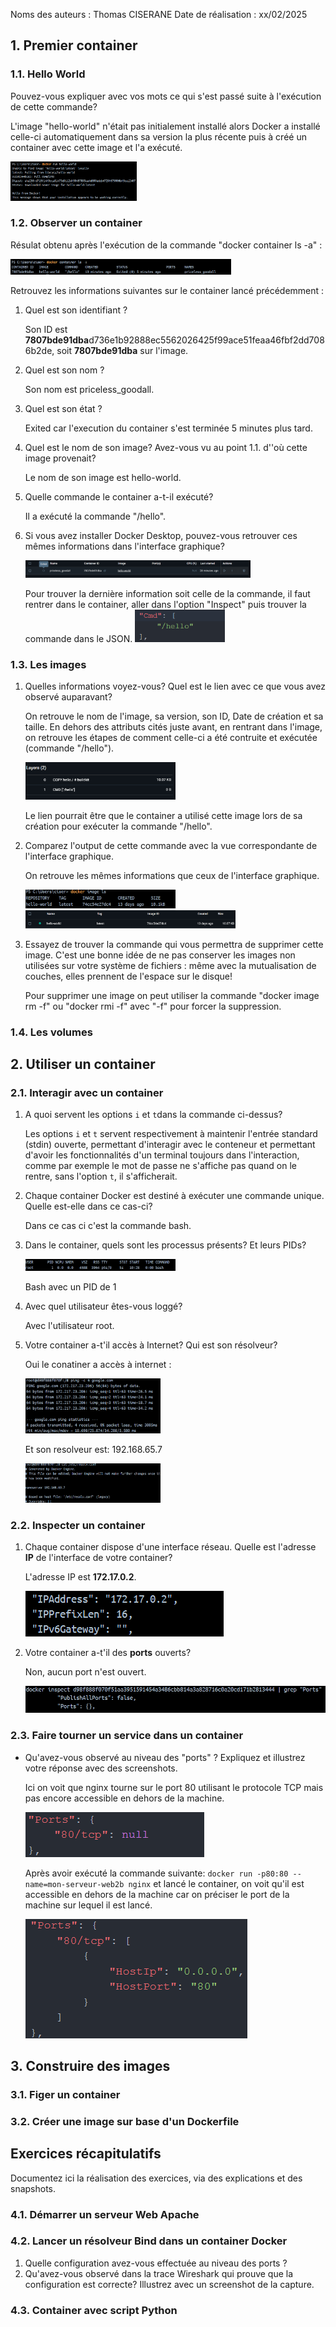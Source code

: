 
Noms des auteurs :  Thomas CISERANE
Date de réalisation : xx/02/2025


## 1. Premier container

### 1.1. Hello World 

Pouvez-vous expliquer avec vos mots ce qui s'est passé suite à l'exécution de cette commande? 

L'image "hello-world" n'était pas initialement installé alors Docker a installé  celle-ci automatiquement dans sa version la plus récente puis à créé un container avec cette image et l'a exécuté.

<img src="./sceenshots/part1/1_1.png" alt="Output de la commande docker run hello-world" style="width:40%">

### 1.2.  Observer un container

Résulat obtenu après l'exécution de la commande "docker container ls -a" :

<img src="./sceenshots/part1/1_2.png" alt="Output de la commande docker container ls -a" style="width:70%">

Retrouvez les informations suivantes sur le container lancé précédemment : 
1. Quel est son identifiant ? 

    Son ID est **7807bde91dba**d736e1b92888ec5562026425f99ace51feaa46fbf2dd7086b2de, soit **7807bde91dba** sur l'image.

2. Quel est son nom ?

    Son nom est priceless_goodall.

3. Quel est son état ?

    Exited car l'execution du container s'est terminée 5 minutes plus tard.

4. Quel est le nom de son image?  Avez-vous vu au point 1.1. d''où cette image provenait?

    Le nom de son image est hello-world.

5. Quelle commande le container a-t-il exécuté?

    Il a exécuté la commande "/hello".

6. Si vous avez installer Docker Desktop, pouvez-vous retrouver ces mêmes informations dans l'interface graphique?

    <img src="./sceenshots/part1/1_2_6.png" alt="Menu des containers" style="width:75%">

    Pour trouver la dernière information soit celle de la commande, il faut rentrer dans le container, aller dans l'option "Inspect" puis trouver la commande dans le JSON.
    <img src="./sceenshots/part1/1_2_6bis.png" alt="Champs CMD issu du json" style="width:30%">


### 1.3. Les images 

1. Quelles informations voyez-vous?  Quel est le lien avec ce que vous avez observé auparavant?

    On retrouve le nom de l'image, sa version, son ID, Date de création et sa taille.
    En dehors des attributs cités juste avant, en rentrant dans l'image, on retrouve les étapes de comment celle-ci a été contruite et exécutée (commande "/hello").

    <img src="./sceenshots/part1/1_3df.png" alt="Dockerfile" style="width:50%">

    Le lien pourrait être que le container a utilisé cette image lors de sa création pour exécuter la commande "/hello".

2. Comparez l'output de cette commande avec la vue correspondante de l'interface graphique.

    On retrouve les mêmes informations que ceux de l'interface graphique.

    <img src="./sceenshots/part1/1_3.png" alt="Output de la commande 'docker image ls'" style="width:50%">
    <img src="./sceenshots/part1/1_3bis.png" alt="Menu des images" style="width:70%">

3. Essayez de trouver la commande qui vous permettra de supprimer cette image.  C'est une bonne idée de ne pas conserver les images non utilisées sur votre système de fichiers : même avec la mutualisation de couches, elles prennent de l'espace sur le disque!

    Pour supprimer une image on peut utiliser la commande "docker image rm -f" ou "docker rmi -f" avec "-f" pour forcer la suppression.

### 1.4. Les volumes

## 2. Utiliser un container

### 2.1. Interagir avec un container

1. A quoi servent les options ```i``` et ```t```dans la commande ci-dessus? 

    Les options ```i``` et ```t``` servent respectivement à maintenir l'entrée standard (stdin) ouverte, permettant d'interagir avec le conteneur et permettant d'avoir les fonctionnalités d'un terminal toujours dans l'interaction, comme par exemple le mot de passe ne s'affiche pas quand on le rentre, sans l'option ```t```, il s'afficherait.

2. Chaque container Docker est destiné à exécuter une commande unique.  Quelle est-elle dans ce cas-ci?

    Dans ce cas ci c'est la commande bash.

3. Dans le container, quels sont les processus présents?  Et leurs PIDs? 

    <img src="./sceenshots/part2/2_1_3.png" alt="Output de la commande ps" style="width:50%">

    Bash avec un PID de 1

4. Avec quel utilisateur êtes-vous loggé?

    Avec l'utilisateur root.

5. Votre container a-t'il accès à Internet?  Qui est son résolveur?

    Oui le conatiner a accès à internet :

    <img src="./sceenshots/part2/2_1_5.png" alt="Output ping google" style="width:45%">

    Et son resolveur est: 192.168.65.7

    <img src="./sceenshots/part2/2_1_5bis.png" alt="Résolveur" style="width:45%">

### 2.2. Inspecter un container

1. Chaque container dispose d'une interface réseau.  Quelle est l'adresse **IP** de l'interface de votre container? 

    L'adresse IP est **172.17.0.2**.

    <img src="./sceenshots/part2/2_2_1.png" alt="Output de la commande docker inspect" style="width:4
    0%">

2. Votre container a-t'il des **ports** ouverts?  

    Non, aucun port n'est ouvert.

    <img src="./sceenshots/part2/2_2_2.png" alt="Output de la commande docker inspect" style="width=55%">

### 2.3. Faire tourner un service dans un container



- Qu'avez-vous observé au niveau des "ports" ?  Expliquez et illustrez votre réponse avec des screenshots.

    Ici on voit que nginx tourne sur le port 80 utilisant le protocole TCP mais pas encore accessible en dehors de la machine.

    <img src="./sceenshots/part2/2_3_1.png" alt="Output de la commande docker inspect" style="width=55%">

    Après avoir exécuté la commande suivante: ```docker run -p80:80 --name=mon-serveur-web2b nginx```  et lancé le container, on voit qu'il est accessible en dehors de la machine car on préciser le port de la machine sur lequel il est lancé.

    <img src="./sceenshots/part2/2_3_2.png" alt="Output de la commande docker inspect" style="width=30%">

## 3. Construire des images

### 3.1. Figer un container 


### 3.2. Créer une image sur base d'un Dockerfile


## Exercices récapitulatifs

Documentez ici la réalisation des exercices, via des explications et des snapshots. 
### 4.1. Démarrer un serveur Web Apache


### 4.2. Lancer un résolveur Bind dans un container Docker

1. Quelle configuration avez-vous effectuée au niveau des ports ? 
2. Qu'avez-vous observé dans la trace Wireshark qui prouve que la configuration est correcte?  Illustrez avec un screenshot de la capture. 

### 4.3. Container avec script Python
